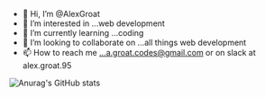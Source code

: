 - 👋 Hi, I’m @AlexGroat
- 👀 I’m interested in ...web development
- 🌱 I’m currently learning ...coding
- 💞️ I’m looking to collaborate on ...all things web development
- 📫 How to reach me ...a.groat.codes@gmail.com or on slack at alex.groat.95


![Anurag's GitHub stats](https://github-readme-stats.vercel.app/api?username=AlexGroat&show_icons=true&theme=radical)





<!---
AlexGroat/AlexGroat is a ✨ special ✨ repository because its `README.md` (this file) appears on your GitHub profile.
You can click the Preview link to take a look at your changes.
--->
